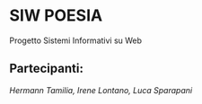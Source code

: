 # SIW POESIA 
Progetto Sistemi Informativi su Web
## Partecipanti: 
*Hermann Tamilia, Irene Lontano, Luca Sparapani*